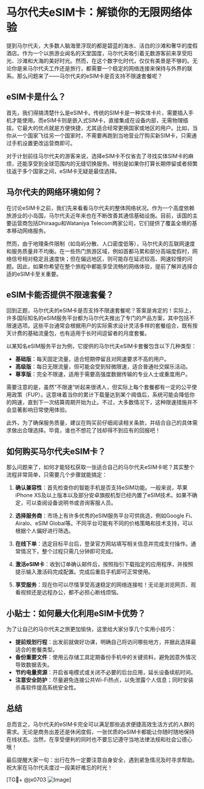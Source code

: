 # 马尔代夫eSIM卡：解锁你的无限网络体验

提到马尔代夫，大多数人脑海里浮现的都是碧蓝的海水、洁白的沙滩和奢华的度假酒店。作为一个以旅游业闻名的天堂国度，马尔代夫吸引着无数游客前来享受阳光、沙滩和大海的美好时光。然而，在这个数字化时代，仅仅有美景是不够的。无论你是来马尔代夫工作还是旅行，都需要一个稳定的网络连接来保持与外界的联系。那么问题来了——马尔代夫的eSIM卡是否支持不限速套餐呢？

## eSIM卡是什么？

首先，我们得搞清楚什么是eSIM卡。传统的SIM卡是一种实体卡片，需要插入手机才能使用。而eSIM卡则是嵌入式SIM卡，直接集成在设备内部，无需物理插拔。它最大的优点就是方便快捷，尤其适合经常更换国家或地区的用户。比如，当你从一个国家飞往另一个国家时，不需要再跑到当地营业厅购买新SIM卡，只需通过手机设置更改运营商即可。

对于计划前往马尔代夫的游客来说，选择eSIM卡不仅省去了寻找实体SIM卡的麻烦，还能享受到全球范围内的无缝切换服务。特别是如果你打算长期停留或者频繁往返于多个国家之间，eSIM卡无疑是最佳选择。

## 马尔代夫的网络环境如何？

在讨论eSIM卡之前，我们先来看看马尔代夫的整体网络状况。作为一个高度依赖旅游业的小岛国，马尔代夫近年来也在不断改善其通信基础设施。目前，该国的主要运营商包括Dhiraagu和Wataniya Telecom两家公司，它们提供了覆盖全境的基本移动网络服务。

然而，由于地理条件限制（如岛屿分散、人口密度低等），马尔代夫的互联网速度和服务质量并不均衡。在一些热门旅游区域，例如首都马累和部分高端度假村，网络信号相对稳定且速度快；但在偏远地区，则可能存在延迟较高、网速较慢的问题。因此，如果你希望在整个旅程中都能享受流畅的网络体验，提前了解并选择合适的eSIM卡至关重要。

## eSIM卡能否提供不限速套餐？

回到正题，马尔代夫的eSIM卡是否支持不限速套餐呢？答案是肯定的！实际上，许多国际知名的eSIM服务平台都为马尔代夫推出了专门的产品方案，其中包括不限速选项。这些平台通常会根据用户的实际需求设计灵活多样的套餐组合，既有按天计费的基础流量包，也有适用于长时间逗留者的月度套餐。

以某知名eSIM服务平台为例，它提供的马尔代夫eSIM卡套餐包含以下几种类型：

- **基础版**：每天固定流量，适合短期停留且对网速要求不高的用户。
- **高级版**：每日无限流量，但可能会受到轻微限速，适合普通社交娱乐活动。
- **尊享版**：完全不限速，适用于需要高强度数据传输的专业人士或重度用户。

需要注意的是，虽然“不限速”听起来很诱人，但实际上每个套餐都有一定的公平使用政策（FUP）。这意味着当你的累计下载量达到某个阈值后，系统可能会降低你的网速，直到下一次结算周期开始为止。不过，大多数情况下，这种限速措施并不会显著影响日常使用体验。

此外，为了确保服务质量，建议在购买前仔细阅读相关条款，并结合自己的具体需求做出合理选择。毕竟，谁也不想花了钱却得不到应有的回报吧！

## 如何购买马尔代夫eSIM卡？

那么问题来了，如何才能轻松获取一张适合自己的马尔代夫eSIM卡呢？其实整个流程非常简单，只需要几个步骤就能搞定：

1. **确认兼容性**：首先检查你的智能手机是否支持eSIM功能。一般来说，苹果iPhone XS及以上版本以及部分安卓旗舰机型已经内置了eSIM技术。如果不确定，可以查阅设备说明书或咨询客服人员。

2. **选择服务商**：市场上有许多优秀的eSIM服务平台可供挑选，例如Google Fi、Airalo、eSIM Global等。不同平台可能有不同的价格策略和技术支持，可以根据个人偏好进行筛选。

3. **在线下单**：选定目标平台后，登录官方网站填写相关信息并完成支付操作。通常情况下，整个过程只需几分钟即可完成。

4. **激活eSIM卡**：收到订单确认邮件后，按照指引下载指定的应用程序，并按照提示输入激活码完成配置。完成后重启手机即可正常使用。

5. **享受服务**：现在你可以尽情享受高速稳定的网络连接啦！无论是浏览网页、观看视频还是远程办公，都不必担心断线烦恼。

## 小贴士：如何最大化利用eSIM卡优势？

为了让自己的马尔代夫之旅更加愉快，这里给大家分享几个实用小技巧：

- **提前规划行程**：出发前就做好功课，明确自己将访问哪些地方，并据此选择最适合的套餐类型。
- **备份重要文件**：使用云存储工具定期备份手机中的关键资料，避免因意外情况导致数据丢失。
- **节约电量资源**：开启省电模式或关闭不必要的后台应用，延长设备续航时间。
- **注意安全防护**：尽量避免连接公共Wi-Fi热点，以免泄露个人信息；同时安装杀毒软件提高系统安全性。

## 总结

总而言之，马尔代夫的eSIM卡完全可以满足那些追求便捷高效生活方式的人群的需求。无论是商务出差还是休闲度假，一张优质的eSIM卡都能让你随时随地保持在线状态。当然，在享受便利的同时也不要忘记遵守当地法律法规和社会公德心哦！

最后提醒大家一句：出行在外一定要注意自身安全，遇到紧急情况及时寻求帮助。祝大家在马尔代夫度过一段美好难忘的时光！

[TG💪+ @jx0703 ![Image](https://github.com/user-attachments/assets/dbca1d08-cadb-493c-b0ec-ad6f7a83f270)]